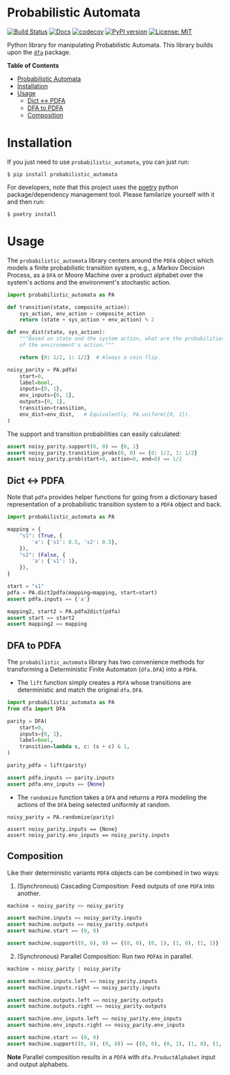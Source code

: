 # Probabilistic Automata

[![Build Status](https://cloud.drone.io/api/badges/mvcisback/probabilistic_automata/status.svg)](https://cloud.drone.io/mvcisback/probabilistic_automata)
[![Docs](https://img.shields.io/badge/API-link-color)](https://mvcisback.github.io/probabilistic_automata)
[![codecov](https://codecov.io/gh/mvcisback/probabilistic_automata/branch/master/graph/badge.svg)](https://codecov.io/gh/mvcisback/probabilistic_automata)
[![PyPI version](https://badge.fury.io/py/probabilistic-automata.svg)](https://badge.fury.io/py/probabilistic-automata)
[![License: MIT](https://img.shields.io/badge/License-MIT-yellow.svg)](https://opensource.org/licenses/MIT)

Python library for manipulating Probabilistic Automata. This library
builds upon the [`dfa`](https://github.com/mvcisback/dfa) package.

<!-- markdown-toc start - Don't edit this section. Run M-x markdown-toc-generate-toc again -->
**Table of Contents**

- [Probabilistic Automata](#probabilistic-automata)
- [Installation](#installation)
- [Usage](#usage)
    - [Dict <-> PDFA](#dict---pdfa)
    - [DFA to PDFA](#dfa-to-pdfa)
    - [Composition](#composition)

<!-- markdown-toc end -->



# Installation

If you just need to use `probabilistic_automata`, you can just run:

`$ pip install probabilistic_automata`

For developers, note that this project uses the
[poetry](https://poetry.eustace.io/) python package/dependency
management tool. Please familarize yourself with it and then
run:

`$ poetry install`

# Usage

The `probabilistic_automata` library centers around the `PDFA` object
which models a finite probabilistic transition system, e.g., a Markov
Decision Process, as a `DFA` or Moore Machine over a product alphabet
over the system's actions and the environment's stochastic action.

```python
import probabilistic_automata as PA

def transition(state, composite_action):
    sys_action, env_action = composite_action
    return (state + sys_action + env_action) % 2

def env_dist(state, sys_action):
    """Based on state and the system action, what are the probabilities 
    of the environment's action."""

    return {0: 1/2, 1: 1/2}  # Always a coin flip.

noisy_parity = PA.pdfa(
    start=0,
    label=bool,
    inputs={0, 1},
    env_inputs={0, 1},
    outputs={0, 1},
    transition=transition,
    env_dist=env_dist,   # Equivalently, PA.uniform({0, 1}).
)
```

The support and transition probabilities can easily calculated:

```python
assert noisy_parity.support(0, 0) == {0, 1}
assert noisy_parity.transition_probs(0, 0) == {0: 1/2, 1: 1/2}
assert noisy_parity.prob(start=0, action=0, end=0) == 1/2
```

## Dict <-> PDFA

Note that `pdfa` provides helper functions for going from a dictionary
based representation of a probabilistic transition system to a `PDFA`
object and back.

```python
import probabilistic_automata as PA

mapping = {
    "s1": (True, {
        'a': {'s1': 0.5, 's2': 0.5},
    }),
    "s2": (False, {
        'a': {'s1': 1},
    }),
}

start = "s1"
pdfa = PA.dict2pdfa(mapping=mapping, start=start)
assert pdfa.inputs == {'a'}

mapping2, start2 = PA.pdfa2dict(pdfa)
assert start == start2
assert mapping2 == mapping
```


## DFA to PDFA

The `probabilistic_automata` library has two convenience methods for
transforming a Deterministic Finite Automaton (`dfa.DFA`) into a
`PDFA`.

- The `lift` function simply creates a `PDFA` whose transitions are
  deterministic and match the original `dfa.DFA`.

```python
import probabilistic_automata as PA
from dfa import DFA

parity = DFA(
    start=0,
    inputs={0, 1},
    label=bool,
    transition=lambda s, c: (s + c) & 1,
)

parity_pdfa = lift(parity)

assert pdfa.inputs == parity.inputs
assert pdfa.env_inputs == {None}
```

- The `randomize` function takes a `DFA` and returns a `PDFA` modeling
  the actions of the `DFA` being selected uniformly at random.

```
noisy_parity = PA.randomize(parity)

assert noisy_parity.inputs == {None}
assert noisy_parity.env_inputs == noisy_parity.inputs
```

## Composition

Like their deterministic variants `PDFA` objects can be combined in
two ways:

1. (Synchronous) Cascading Composition: Feed outputs of one `PDFA` into another.

```python
machine = noisy_parity >> noisy_parity

assert machine.inputs == noisy_parity.inputs
assert machine.outputs == noisy_parity.outputs
assert machine.start == (0, 0)

assert machine.support((0, 0), 0) == {(0, 0), (0, 1), (1, 0), (1, 1)}
```

2. (Synchronous) Parallel Composition: Run two `PDFA`s in parallel.

```python
machine = noisy_parity | noisy_parity

assert machine.inputs.left == noisy_parity.inputs
assert machine.inputs.right == noisy_parity.inputs

assert machine.outputs.left == noisy_parity.outputs
assert machine.outputs.right == noisy_parity.outputs

assert machine.env_inputs.left == noisy_parity.env_inputs
assert machine.env_inputs.right == noisy_parity.env_inputs

assert machine.start == (0, 0)
assert machine.support((0, 0), (0, 0)) == {(0, 0), (0, 1), (1, 0), (1, 1)}
```

**Note** Parallel composition results in a `PDFA` with
`dfa.ProductAlphabet` input and output alphabets.
